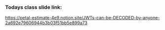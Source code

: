 ### Todays class slide link:

https://petal-estimate-4e9.notion.site/JWTs-can-be-DECODED-by-anyone-2a692e79606944b3b03f51bb5e899a73